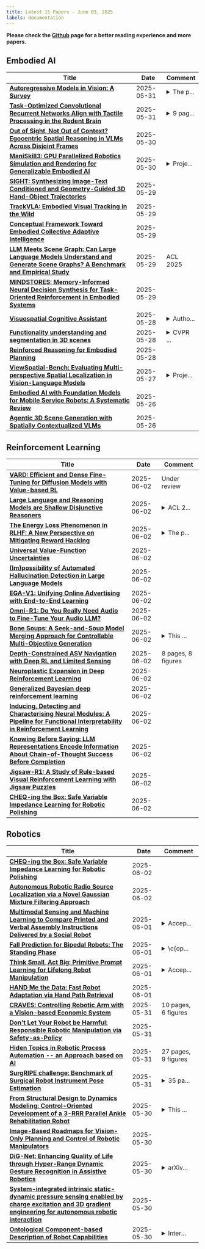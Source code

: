 ```yaml
---
title: Latest 15 Papers - June 03, 2025
labels: documentation
---
```

**Please check the [Github](https://github.com/zezhishao/MTS_Daily_ArXiv) page for a better reading experience and more papers.**

## Embodied AI
| **Title** | **Date** | **Comment** |
| --- | --- | --- |
| **[Autoregressive Models in Vision: A Survey](http://arxiv.org/abs/2411.05902v2)** | 2025-05-31 | <details><summary>The p...</summary><p>The paper is accepted by TMLR</p></details> |
| **[Task-Optimized Convolutional Recurrent Networks Align with Tactile Processing in the Rodent Brain](http://arxiv.org/abs/2505.18361v3)** | 2025-05-31 | <details><summary>9 pag...</summary><p>9 pages, 8 figures, 5 tables</p></details> |
| **[Out of Sight, Not Out of Context? Egocentric Spatial Reasoning in VLMs Across Disjoint Frames](http://arxiv.org/abs/2505.24257v1)** | 2025-05-30 |  |
| **[ManiSkill3: GPU Parallelized Robotics Simulation and Rendering for Generalizable Embodied AI](http://arxiv.org/abs/2410.00425v2)** | 2025-05-30 | <details><summary>Proje...</summary><p>Project website: http://maniskill.ai/</p></details> |
| **[SIGHT: Synthesizing Image-Text Conditioned and Geometry-Guided 3D Hand-Object Trajectories](http://arxiv.org/abs/2503.22869v3)** | 2025-05-29 |  |
| **[TrackVLA: Embodied Visual Tracking in the Wild](http://arxiv.org/abs/2505.23189v1)** | 2025-05-29 |  |
| **[Conceptual Framework Toward Embodied Collective Adaptive Intelligence](http://arxiv.org/abs/2505.23153v1)** | 2025-05-29 |  |
| **[LLM Meets Scene Graph: Can Large Language Models Understand and Generate Scene Graphs? A Benchmark and Empirical Study](http://arxiv.org/abs/2505.19510v2)** | 2025-05-29 | ACL 2025 |
| **[MINDSTORES: Memory-Informed Neural Decision Synthesis for Task-Oriented Reinforcement in Embodied Systems](http://arxiv.org/abs/2501.19318v3)** | 2025-05-29 |  |
| **[Visuospatial Cognitive Assistant](http://arxiv.org/abs/2505.12312v3)** | 2025-05-28 | <details><summary>Autho...</summary><p>Author list corrected. In version 1, Hidetoshi Shimodaira was included as a co-author without their consent and has been removed from the author list</p></details> |
| **[Functionality understanding and segmentation in 3D scenes](http://arxiv.org/abs/2411.16310v5)** | 2025-05-28 | <details><summary>CVPR ...</summary><p>CVPR 2025 Highlight. Camera ready version. 20 pages, 12 figures, 7 tables. Fixed typo in Eq.2</p></details> |
| **[Reinforced Reasoning for Embodied Planning](http://arxiv.org/abs/2505.22050v1)** | 2025-05-28 |  |
| **[ViewSpatial-Bench: Evaluating Multi-perspective Spatial Localization in Vision-Language Models](http://arxiv.org/abs/2505.21500v1)** | 2025-05-27 | <details><summary>Proje...</summary><p>Project: https://zju-real.github.io/ViewSpatial-Page/</p></details> |
| **[Embodied AI with Foundation Models for Mobile Service Robots: A Systematic Review](http://arxiv.org/abs/2505.20503v1)** | 2025-05-26 |  |
| **[Agentic 3D Scene Generation with Spatially Contextualized VLMs](http://arxiv.org/abs/2505.20129v1)** | 2025-05-26 |  |

## Reinforcement Learning
| **Title** | **Date** | **Comment** |
| --- | --- | --- |
| **[VARD: Efficient and Dense Fine-Tuning for Diffusion Models with Value-based RL](http://arxiv.org/abs/2505.15791v2)** | 2025-06-02 | Under review |
| **[Large Language and Reasoning Models are Shallow Disjunctive Reasoners](http://arxiv.org/abs/2503.23487v2)** | 2025-06-02 | <details><summary>ACL 2...</summary><p>ACL 2025 main conference</p></details> |
| **[The Energy Loss Phenomenon in RLHF: A New Perspective on Mitigating Reward Hacking](http://arxiv.org/abs/2501.19358v3)** | 2025-06-02 | <details><summary>The p...</summary><p>The paper has been accepted by ICML 2025</p></details> |
| **[Universal Value-Function Uncertainties](http://arxiv.org/abs/2505.21119v2)** | 2025-06-02 |  |
| **[(Im)possibility of Automated Hallucination Detection in Large Language Models](http://arxiv.org/abs/2504.17004v2)** | 2025-06-02 |  |
| **[EGA-V1: Unifying Online Advertising with End-to-End Learning](http://arxiv.org/abs/2505.19755v2)** | 2025-06-02 |  |
| **[Omni-R1: Do You Really Need Audio to Fine-Tune Your Audio LLM?](http://arxiv.org/abs/2505.09439v2)** | 2025-06-02 |  |
| **[Bone Soups: A Seek-and-Soup Model Merging Approach for Controllable Multi-Objective Generation](http://arxiv.org/abs/2502.10762v2)** | 2025-06-02 | <details><summary>This ...</summary><p>This paper is accepted by the ACL 2025 Main Conference</p></details> |
| **[Depth-Constrained ASV Navigation with Deep RL and Limited Sensing](http://arxiv.org/abs/2504.18253v2)** | 2025-06-02 | 8 pages, 8 figures |
| **[Neuroplastic Expansion in Deep Reinforcement Learning](http://arxiv.org/abs/2410.07994v3)** | 2025-06-02 |  |
| **[Generalized Bayesian deep reinforcement learning](http://arxiv.org/abs/2412.11743v2)** | 2025-06-02 |  |
| **[Inducing, Detecting and Characterising Neural Modules: A Pipeline for Functional Interpretability in Reinforcement Learning](http://arxiv.org/abs/2501.17077v2)** | 2025-06-02 |  |
| **[Knowing Before Saying: LLM Representations Encode Information About Chain-of-Thought Success Before Completion](http://arxiv.org/abs/2505.24362v2)** | 2025-06-02 |  |
| **[Jigsaw-R1: A Study of Rule-based Visual Reinforcement Learning with Jigsaw Puzzles](http://arxiv.org/abs/2505.23590v2)** | 2025-06-02 |  |
| **[CHEQ-ing the Box: Safe Variable Impedance Learning for Robotic Polishing](http://arxiv.org/abs/2501.07985v2)** | 2025-06-02 |  |

## Robotics
| **Title** | **Date** | **Comment** |
| --- | --- | --- |
| **[CHEQ-ing the Box: Safe Variable Impedance Learning for Robotic Polishing](http://arxiv.org/abs/2501.07985v2)** | 2025-06-02 |  |
| **[Autonomous Robotic Radio Source Localization via a Novel Gaussian Mixture Filtering Approach](http://arxiv.org/abs/2503.10349v2)** | 2025-06-02 |  |
| **[Multimodal Sensing and Machine Learning to Compare Printed and Verbal Assembly Instructions Delivered by a Social Robot](http://arxiv.org/abs/2503.16512v2)** | 2025-06-01 | <details><summary>Accep...</summary><p>Accepted to IEEE CASE 2025</p></details> |
| **[Fall Prediction for Bipedal Robots: The Standing Phase](http://arxiv.org/abs/2309.14546v2)** | 2025-06-01 | <details><summary>\c{op...</summary><p>\c{opyright} 2024 IEEE. Personal use of this material is permitted. Permission from IEEE must be obtained for all other uses, in any current or future media, including reprinting/republishing this material for advertising or promotional purposes, creating new collective works, for resale or redistribution to servers or lists, or reuse of any copyrighted component of this work in other works</p></details> |
| **[Think Small, Act Big: Primitive Prompt Learning for Lifelong Robot Manipulation](http://arxiv.org/abs/2504.00420v2)** | 2025-06-01 | <details><summary>Accep...</summary><p>Accepted to CVPR 2025</p></details> |
| **[HAND Me the Data: Fast Robot Adaptation via Hand Path Retrieval](http://arxiv.org/abs/2505.20455v3)** | 2025-06-01 |  |
| **[CRAVES: Controlling Robotic Arm with a Vision-based Economic System](http://arxiv.org/abs/1812.00725v3)** | 2025-05-31 | 10 pages, 6 figures |
| **[Don't Let Your Robot be Harmful: Responsible Robotic Manipulation via Safety-as-Policy](http://arxiv.org/abs/2411.18289v2)** | 2025-05-31 |  |
| **[Hiden Topics in Robotic Process Automation -- an Approach based on AI](http://arxiv.org/abs/2404.05836v3)** | 2025-05-31 | 27 pages, 9 figures |
| **[SurgRIPE challenge: Benchmark of Surgical Robot Instrument Pose Estimation](http://arxiv.org/abs/2501.02990v2)** | 2025-05-31 | <details><summary>35 pa...</summary><p>35 pages, 18 figures, journal paper</p></details> |
| **[From Structural Design to Dynamics Modeling: Control-Oriented Development of a 3-RRR Parallel Ankle Rehabilitation Robot](http://arxiv.org/abs/2505.13762v2)** | 2025-05-30 | <details><summary>This ...</summary><p>This paper was originally submitted as a class project and included the name of a faculty member without prior permission. At the instructor's request, I am withdrawing the paper. The work may be resubmitted in the future after further development and testing</p></details> |
| **[Image-Based Roadmaps for Vision-Only Planning and Control of Robotic Manipulators](http://arxiv.org/abs/2502.19617v2)** | 2025-05-30 |  |
| **[DiG-Net: Enhancing Quality of Life through Hyper-Range Dynamic Gesture Recognition in Assistive Robotics](http://arxiv.org/abs/2505.24786v1)** | 2025-05-30 | <details><summary>arXiv...</summary><p>arXiv admin note: substantial text overlap with arXiv:2411.18413</p></details> |
| **[System-integrated intrinsic static-dynamic pressure sensing enabled by charge excitation and 3D gradient engineering for autonomous robotic interaction](http://arxiv.org/abs/2505.24645v1)** | 2025-05-30 |  |
| **[Ontological Component-based Description of Robot Capabilities](http://arxiv.org/abs/2306.07569v2)** | 2025-05-30 | <details><summary>Inter...</summary><p>International Workshop on Working towards Ontology-based Standards for Robotics and Automation (WOSRA 2023 - 2nd Edition), Jun 2023, Londres, United Kingdom</p></details> |

